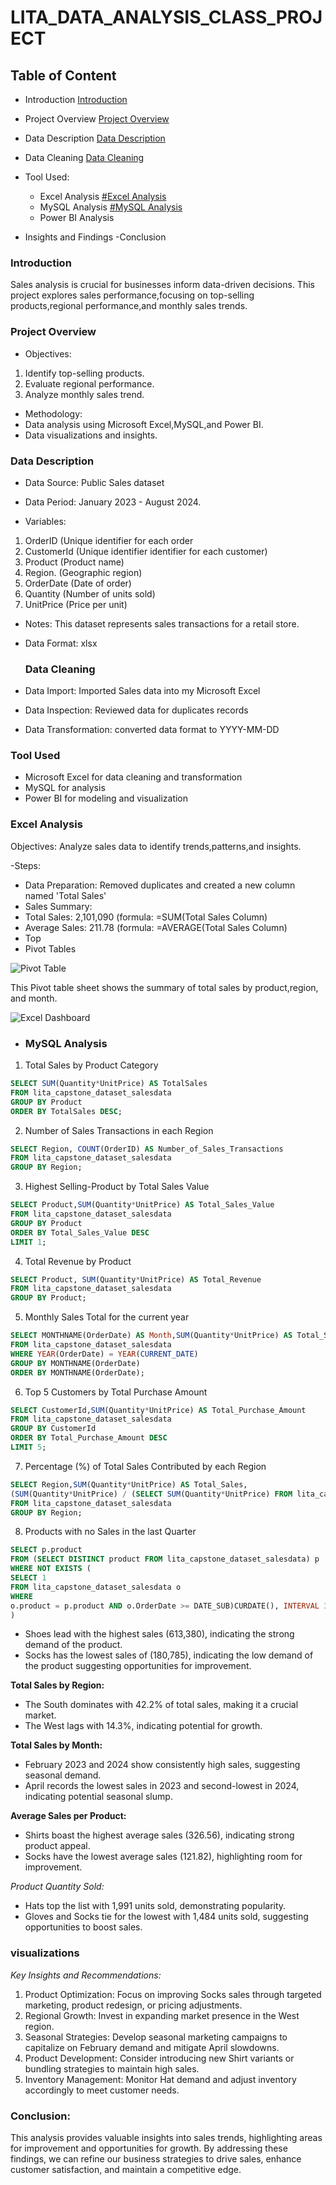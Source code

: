 # LITA_DATA_ANALYSIS_CLASS_PROJECT


## Table of Content

- Introduction [Introduction](#introduction)
- Project Overview [Project Overview](#project-overview)
- Data Description [Data Description](#data-description)
- Data Cleaning [Data Cleaning](#data-cleaning)
- Tool Used:
  - Excel Analysis [#Excel Analysis](excel-analysis)
  - MySQL Analysis [#MySQL Analysis](mysql_analysis)
  - Power BI Analysis

- Insights and Findings 
-Conclusion 

 ### Introduction 
Sales analysis is crucial for businesses inform data-driven decisions. This project explores sales performance,focusing on top-selling products,regional performance,and monthly sales trends.

 ### Project Overview 
 - Objectives:
 1. Identify top-selling products.
 2. Evaluate regional performance.
 3. Analyze monthly sales trend.

 - Methodology:
  - Data analysis using Microsoft Excel,MySQL,and Power BI.
  - Data visualizations and insights.

 ### Data Description 
 - Data Source: Public Sales dataset
 - Data Period: January 2023 - August 2024.  

- Variables:
 1. OrderID (Unique identifier for each order 
 2. CustomerId (Unique identifier identifier for each customer)
 3. Product (Product name)
 4. Region. (Geographic region)
 5. OrderDate (Date of order)
 6. Quantity (Number of units sold)
 7. UnitPrice (Price per unit)

- Notes: This dataset represents sales transactions for a retail store.
- Data Format: xlsx

  ### Data Cleaning 
 - Data Import: Imported Sales data into my Microsoft Excel
 - Data Inspection: Reviewed data for duplicates records 
 - Data Transformation: converted data format to YYYY-MM-DD

### Tool Used
- Microsoft Excel for data cleaning and transformation 
- MySQL for analysis 
- Power BI for modeling and visualization

### Excel Analysis 
Objectives: Analyze sales data to identify trends,patterns,and insights.
 
-Steps:
 - Data Preparation: Removed duplicates and created a new column named 'Total Sales'
- Sales Summary:
- Total Sales: 2,101,090 (formula: =SUM(Total Sales Column)
- Average Sales: 211.78 (formula: =AVERAGE(Total Sales Column)
- Top 
 - Pivot Tables 

 ![Pivot Table](https://github.com/user-attachments/assets/4be695da-a2b5-4760-be99-0573e420b57d)
 
 This Pivot table sheet shows the summary of total sales by product,region, and month. 

 ![Excel Dashboard](https://github.com/user-attachments/assets/e05cf58d-f029-4354-97fe-fecd2183ee69)


- ### MySQL Analysis

1. Total Sales by Product Category 
```sql
SELECT SUM(Quantity*UnitPrice) AS TotalSales
FROM lita_capstone_dataset_salesdata
GROUP BY Product
ORDER BY TotalSales DESC;
```

2. Number of Sales Transactions in each Region 
```sql
SELECT Region, COUNT(OrderID) AS Number_of_Sales_Transactions
FROM lita_capstone_dataset_salesdata
GROUP BY Region;
```

3. Highest Selling-Product by Total Sales Value
```sql
SELECT Product,SUM(Quantity*UnitPrice) AS Total_Sales_Value
FROM lita_capstone_dataset_salesdata
GROUP BY Product 
ORDER BY Total_Sales_Value DESC
LIMIT 1;
```

4. Total Revenue by Product 
```sql
SELECT Product, SUM(Quantity*UnitPrice) AS Total_Revenue
FROM lita_capstone_dataset_salesdata
GROUP BY Product;
```

5. Monthly Sales Total for the current year 
```sql
SELECT MONTHNAME(OrderDate) AS Month,SUM(Quantity*UnitPrice) AS Total_Sales
FROM lita_capstone_dataset_salesdata
WHERE YEAR(OrderDate) = YEAR(CURRENT_DATE)
GROUP BY MONTHNAME(OrderDate)
ORDER BY MONTHNAME(OrderDate);
```

6. Top 5 Customers by Total Purchase Amount
```sql
SELECT CustomerId,SUM(Quantity*UnitPrice) AS Total_Purchase_Amount
FROM lita_capstone_dataset_salesdata
GROUP BY CustomerId 
ORDER BY Total_Purchase_Amount DESC
LIMIT 5;
```

7. Percentage (%) of Total Sales Contributed by each Region 
```sql
SELECT Region,SUM(Quantity*UnitPrice) AS Total_Sales,
(SUM(Quantity*UnitPrice) / (SELECT SUM(Quantity*UnitPrice) FROM lita_capstone_dataset_salesdata * 100 AS percentage 
FROM lita_capstone_dataset_salesdata
GROUP BY Region;
```

8. Products with no Sales in the last Quarter 
```sql
SELECT p.product
FROM (SELECT DISTINCT product FROM lita_capstone_dataset_salesdata) p
WHERE NOT EXISTS (
SELECT 1
FROM lita_capstone_dataset_salesdata o
WHERE
o.product = p.product AND o.OrderDate >= DATE_SUB)CURDATE(), INTERVAL 3 MONTH)
)
```


- Shoes lead with the highest sales (613,380), indicating the strong demand of the product.
- Socks has the lowest sales of (180,785), indicating the low demand of the product suggesting opportunities for improvement.

**Total Sales by Region:**

- The South dominates with 42.2% of total sales, making it a crucial market.
- The West lags with 14.3%, indicating potential for growth.

**Total Sales by Month:**

- February 2023 and 2024 show consistently high sales, suggesting seasonal demand.
- April records the lowest sales in 2023 and second-lowest in 2024, indicating potential seasonal slump.

**Average Sales per Product:**

- Shirts boast the highest average sales (326.56), indicating strong product appeal.
- Socks have the lowest average sales (121.82), highlighting room for improvement.

*Product Quantity Sold:*

- Hats top the list with 1,991 units sold, demonstrating popularity.
- Gloves and Socks tie for the lowest with 1,484 units sold, suggesting opportunities to boost sales.

### visualizations 



*Key Insights and Recommendations:*

1. Product Optimization: Focus on improving Socks sales through targeted marketing, product redesign, or pricing adjustments.
2. Regional Growth: Invest in expanding market presence in the West region.
3. Seasonal Strategies: Develop seasonal marketing campaigns to capitalize on February demand and mitigate April slowdowns.
4. Product Development: Consider introducing new Shirt variants or bundling strategies to maintain high sales.
5. Inventory Management: Monitor Hat demand and adjust inventory accordingly to meet customer needs.

### Conclusion:

This analysis provides valuable insights into sales trends, highlighting areas for improvement and opportunities for growth. By addressing these findings, we can refine our business strategies to drive sales, enhance customer satisfaction, and maintain a competitive edge.




